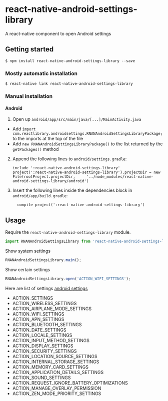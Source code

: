 
# react-native-android-settings-library

A react-native component to open Android settings

## Getting started

`$ npm install react-native-android-settings-library --save`

### Mostly automatic installation

`$ react-native link react-native-android-settings-library`

### Manual installation


#### Android

1. Open up `android/app/src/main/java/[...]/MainActivity.java`
  - Add `import com.reactlibrary.androidsettings.RNANAndroidSettingsLibraryPackage;` to the imports at the top of the file
  - Add `new RNANAndroidSettingsLibraryPackage()` to the list returned by the `getPackages()` method
2. Append the following lines to `android/settings.gradle`:
  	```
  	include ':react-native-android-settings-library'
  	project(':react-native-android-settings-library').projectDir = new File(rootProject.projectDir, 	'../node_modules/react-native-android-settings-library/android')
  	```
3. Insert the following lines inside the dependencies block in `android/app/build.gradle`:
  	```
      compile project(':react-native-android-settings-library')
  	```


## Usage
Require the `react-native-android-settings-library` module.
```javascript
import RNANAndroidSettingsLibrary from 'react-native-android-settings-library';
```

Show system settings
```javascript
RNANAndroidSettingsLibrary.main();
```

Show certain settings
```javascript
RNANAndroidSettingsLibrary.open('ACTION_WIFI_SETTINGS');
```

Here are list of settings [android settings](https://developer.android.com/guide/components/intents-common.html#Settings)
- ACTION_SETTINGS
- ACTION_WIRELESS_SETTINGS
- ACTION_AIRPLANE_MODE_SETTINGS
- ACTION_WIFI_SETTINGS
- ACTION_APN_SETTINGS
- ACTION_BLUETOOTH_SETTINGS
- ACTION_DATE_SETTINGS
- ACTION_LOCALE_SETTINGS
- ACTION_INPUT_METHOD_SETTINGS
- ACTION_DISPLAY_SETTINGS
- ACTION_SECURITY_SETTINGS
- ACTION_LOCATION_SOURCE_SETTINGS
- ACTION_INTERNAL_STORAGE_SETTINGS
- ACTION_MEMORY_CARD_SETTINGS
- ACTION_APPLICATION_DETAILS_SETTINGS
- ACTION_SOUND_SETTINGS
- ACTION_REQUEST_IGNORE_BATTERY_OPTIMIZATIONS
- ACTION_MANAGE_OVERLAY_PERMISSION
- ACTION_ZEN_MODE_PRIORITY_SETTINGS


